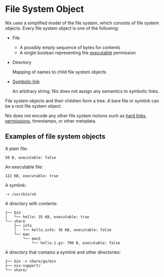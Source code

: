 # File System Object

Nix uses a simplified model of the file system, which consists of file system objects.
Every file system object is one of the following:

 - File

   - A possibly empty sequence of bytes for contents
   - A single boolean representing the [executable](https://en.m.wikipedia.org/wiki/File-system_permissions#Permissions) permission

 - Directory

   Mapping of names to child file system objects

 - [Symbolic link](https://en.m.wikipedia.org/wiki/Symbolic_link)

   An arbitrary string.
   Nix does not assign any semantics to symbolic links.

File system objects and their children form a tree.
A bare file or symlink can be a root file system object.

Nix does not encode any other file system notions such as [hard links](https://en.m.wikipedia.org/wiki/Hard_link), [permissions](https://en.m.wikipedia.org/wiki/File-system_permissions), timestamps, or other metadata.

## Examples of file system objects

A plain file:

```
50 B, executable: false
```

An executable file:

```
122 KB, executable: true
```

A symlink:

```
-> /usr/bin/sh
```

A directory with contents:

```
├── bin
│   └── hello: 35 KB, executable: true
└── share
    ├── info
    │   └── hello.info: 36 KB, executable: false
    └── man
        └── man1
            └── hello.1.gz: 790 B, executable: false
```

A directory that contains a symlink and other directories:

```
├── bin -> share/go/bin
├── nix-support/
└── share/
```
